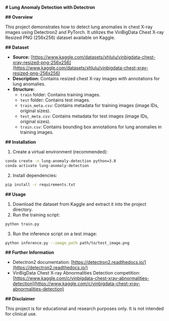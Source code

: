 **# Lung Anomaly Detection with Detectron**

**## Overview**

This project demonstrates how to detect lung anomalies in chest X-ray images using Detectron2 and PyTorch. It utilizes the VinBigData Chest X-ray Resized PNG (256x256) dataset available on Kaggle.

**## Dataset**

- **Source:** [https://www.kaggle.com/datasets/xhlulu/vinbigdata-chest-xray-resized-png-256x256](https://www.kaggle.com/datasets/xhlulu/vinbigdata-chest-xray-resized-png-256x256)
- **Description:** Contains resized chest X-ray images with annotations for lung anomalies.
- **Structure:**
    - `train` folder: Contains training images.
    - `test` folder: Contains test images.
    - `train_meta.csv`: Contains metadata for training images (image IDs, original sizes).
    - `test_meta.csv`: Contains metadata for test images (image IDs, original sizes).
    - `train.csv`: Contains bounding box annotations for lung anomalies in training images.

**## Installation**

1. Create a virtual environment (recommended):
```bash
conda create -n lung-anomaly-detection python=3.8
conda activate lung-anomaly-detection
```
2. Install dependencies:
```bash
pip install -r requirements.txt
```

**## Usage**

1. Download the dataset from Kaggle and extract it into the project directory.
2. Run the training script:
```bash
python train.py
```
3. Run the inference script on a test image:
```bash
python inference.py --image_path path/to/test_image.png
```

**## Further Information**

- Detectron2 documentation: [https://detectron2.readthedocs.io/](https://detectron2.readthedocs.io/)
- VinBigData Chest X-ray Abnormalities Detection competition: [https://www.kaggle.com/c/vinbigdata-chest-xray-abnormalities-detection](https://www.kaggle.com/c/vinbigdata-chest-xray-abnormalities-detection)

**## Disclaimer**

This project is for educational and research purposes only. It is not intended for clinical use.
